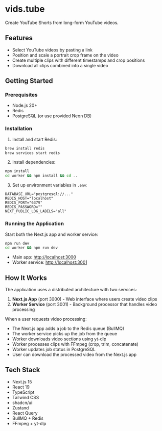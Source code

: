 # vids.tube

Create YouTube Shorts from long-form YouTube videos.

## Features

- Select YouTube videos by pasting a link
- Position and scale a portrait crop frame on the video
- Create multiple clips with different timestamps and crop positions
- Download all clips combined into a single video

## Getting Started

### Prerequisites

- Node.js 20+
- Redis
- PostgreSQL (or use provided Neon DB)

### Installation

1. Install and start Redis:
```bash
brew install redis
brew services start redis
```

2. Install dependencies:
```bash
npm install
cd worker && npm install && cd ..
```

3. Set up environment variables in `.env`:
```env
DATABASE_URL="postgresql://..."
REDIS_HOST="localhost"
REDIS_PORT="6379"
REDIS_PASSWORD=""
NEXT_PUBLIC_LOG_LABELS="all"
```

### Running the Application

Start both the Next.js app and worker service:

```bash
npm run dev
cd worker && npm run dev
```

- Main app: [http://localhost:3000](http://localhost:3000)
- Worker service: [http://localhost:3001](http://localhost:3001)

## How It Works

The application uses a distributed architecture with two services:

1. **Next.js App** (port 3000) - Web interface where users create video clips
2. **Worker Service** (port 3001) - Background processor that handles video processing

When a user requests video processing:
- The Next.js app adds a job to the Redis queue (BullMQ)
- The worker service picks up the job from the queue
- Worker downloads video sections using yt-dlp
- Worker processes clips with FFmpeg (crop, trim, concatenate)
- Worker updates job status in PostgreSQL
- User can download the processed video from the Next.js app

## Tech Stack

- Next.js 15
- React 19
- TypeScript
- Tailwind CSS
- shadcn/ui
- Zustand
- React Query
- BullMQ + Redis
- FFmpeg + yt-dlp
